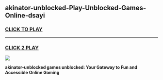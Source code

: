 
## akinator-unblocked-Play-Unblocked-Games-Online-dsayi
<h3>
<a href="https://premium76.site?title=akinator-unblocked&ref=24A">CLICK TO PLAY</a></h3>
<hr>

<h3>
<a href="https://premium76.site?title=akinator-unblocked&ref=24A">CLICK 2 PLAY</a>
  
</h3>

<a href="https://premium76.site?title=akinator-unblocked&ref=24A"><img src="https://clearcache.store/games.png"></a>


**akinator-unblocked games unblocked: Your Gateway to Fun and Accessible Online Gaming**
